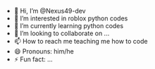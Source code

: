 - 👋 Hi, I’m @Nexus49-dev
- 👀 I’m interested in roblox python codes
- 🌱 I’m currently learning python codes
- 💞️ I’m looking to collaborate on ...
- 📫 How to reach me teaching me how to code
- 😄 Pronouns: him/he
- ⚡ Fun fact: ...

<!---
Nexus49-dev/Nexus49-dev is a ✨ special ✨ repository because its `README.md` (this file) appears on your GitHub profile.
You can click the Preview link to take a look at your changes.
--->
